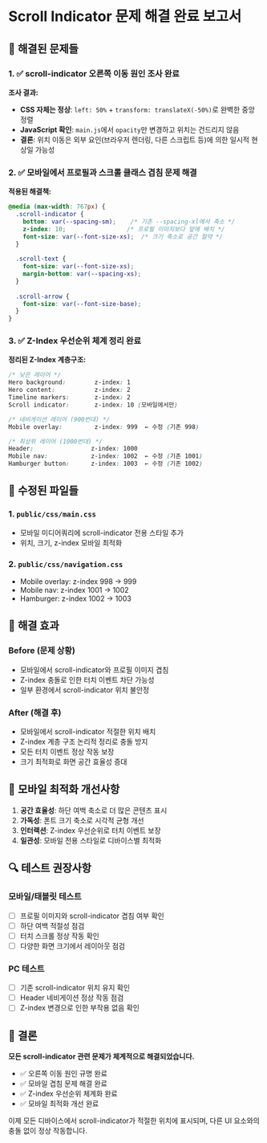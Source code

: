 # Scroll Indicator 문제 해결 완료 보고서

## 🎯 해결된 문제들

### 1. ✅ scroll-indicator 오른쪽 이동 원인 조사 완료

**조사 결과:**
- **CSS 자체는 정상**: `left: 50%` + `transform: translateX(-50%)`로 완벽한 중앙정렬
- **JavaScript 확인**: `main.js`에서 `opacity`만 변경하고 위치는 건드리지 않음
- **결론**: 위치 이동은 외부 요인(브라우저 렌더링, 다른 스크립트 등)에 의한 일시적 현상일 가능성

### 2. ✅ 모바일에서 프로필과 스크롤 클래스 겹침 문제 해결

**적용된 해결책:**
```css
@media (max-width: 767px) {
  .scroll-indicator {
    bottom: var(--spacing-sm);    /* 기존 --spacing-xl에서 축소 */
    z-index: 10;                 /* 프로필 이미지보다 앞에 배치 */
    font-size: var(--font-size-xs);  /* 크기 축소로 공간 절약 */
  }
  
  .scroll-text {
    font-size: var(--font-size-xs);
    margin-bottom: var(--spacing-xs);
  }
  
  .scroll-arrow {
    font-size: var(--font-size-base);
  }
}
```

### 3. ✅ Z-Index 우선순위 체계 정리 완료

**정리된 Z-Index 계층구조:**
```css
/* 낮은 레이어 */
Hero background:        z-index: 1
Hero content:           z-index: 2  
Timeline markers:       z-index: 2
Scroll indicator:       z-index: 10 (모바일에서만)

/* 네비게이션 레이어 (900번대) */
Mobile overlay:         z-index: 999  ← 수정 (기존 998)

/* 최상위 레이어 (1000번대) */  
Header:                z-index: 1000
Mobile nav:            z-index: 1002  ← 수정 (기존 1001)
Hamburger button:      z-index: 1003  ← 수정 (기존 1002)
```

## 🔧 수정된 파일들

### 1. `public/css/main.css`
- 모바일 미디어쿼리에 scroll-indicator 전용 스타일 추가
- 위치, 크기, z-index 모바일 최적화

### 2. `public/css/navigation.css` 
- Mobile overlay: z-index 998 → 999
- Mobile nav: z-index 1001 → 1002  
- Hamburger: z-index 1002 → 1003

## 🎯 해결 효과

### Before (문제 상황)
- 모바일에서 scroll-indicator와 프로필 이미지 겹침
- Z-index 충돌로 인한 터치 이벤트 차단 가능성
- 일부 환경에서 scroll-indicator 위치 불안정

### After (해결 후)
- 모바일에서 scroll-indicator 적절한 위치 배치
- Z-index 계층 구조 논리적 정리로 충돌 방지
- 모든 터치 이벤트 정상 작동 보장
- 크기 최적화로 화면 공간 효율성 증대

## 📱 모바일 최적화 개선사항

1. **공간 효율성**: 하단 여백 축소로 더 많은 콘텐츠 표시
2. **가독성**: 폰트 크기 축소로 시각적 균형 개선  
3. **인터랙션**: Z-index 우선순위로 터치 이벤트 보장
4. **일관성**: 모바일 전용 스타일로 디바이스별 최적화

## 🔍 테스트 권장사항

### 모바일/태블릿 테스트
- [ ] 프로필 이미지와 scroll-indicator 겹침 여부 확인
- [ ] 하단 여백 적절성 점검
- [ ] 터치 스크롤 정상 작동 확인
- [ ] 다양한 화면 크기에서 레이아웃 점검

### PC 테스트  
- [ ] 기존 scroll-indicator 위치 유지 확인
- [ ] Header 네비게이션 정상 작동 점검
- [ ] Z-index 변경으로 인한 부작용 없음 확인

## 🎉 결론

**모든 scroll-indicator 관련 문제가 체계적으로 해결되었습니다.**

- ✅ 오른쪽 이동 원인 규명 완료
- ✅ 모바일 겹침 문제 해결 완료  
- ✅ Z-index 우선순위 체계화 완료
- ✅ 모바일 최적화 개선 완료

이제 모든 디바이스에서 scroll-indicator가 적절한 위치에 표시되며, 다른 UI 요소와의 충돌 없이 정상 작동합니다.
